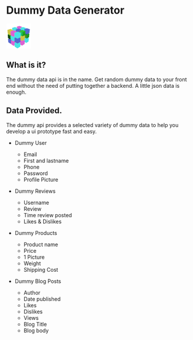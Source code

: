 # Dummy Data Generator
![Screenshot](./assets/dummy_logo_64x64.png)
## What is it?

The dummy data api is in the name. Get random dummy data to your front end without 
the need of putting together a backend. A little json data is enough.

## Data Provided.
The dummy api provides a selected variety of dummy data to help you develop a ui prototype 
fast and easy.

* Dummy User
    * Email
    * First and lastname
    * Phone
    * Password
    * Profile Picture

* Dummy Reviews
    * Username
    * Review
    * Time review posted
    * Likes & Dislikes

* Dummy Products
    * Product name
    * Price
    * 1 Picture
    * Weight
    * Shipping Cost

* Dummy Blog Posts
    * Author
    * Date published
    * Likes
    * Dislikes
    * Views
    * Blog Title
    * Blog body

